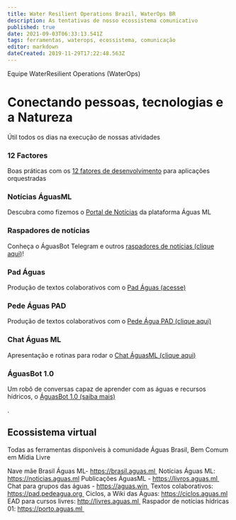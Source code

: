 ```yaml
---
title: Water Resilient Operations Brazil, WaterOps BR
description: As tentativas de nosso ecossistema comunicativo
published: true
date: 2021-09-03T06:33:13.541Z
tags: ferramentas, waterops, ecossistema, comunicação
editor: markdown
dateCreated: 2019-11-29T17:22:48.563Z
---
```


Equipe WaterResilient Operations (WaterOps)


# Conectando pessoas, tecnologias e a Natureza
Útil todos os dias na execução de nossas atividades


### 12 Factores
Boas práticas com os [12 fatores de desenvolvimento](https://ciclos.aguas.ml/plataforma/ferramentas/12factors) para aplicações orquestradas

### Notícias ÁguasML
Descubra como fizemos o [Portal de Notícias](https://ciclos.aguas.ml/plataforma/raspadores/noticias-aguasml "Portal de Notícias ÁguasML") da plataforma Águas ML

### Raspadores de notícias
Conheça o ÁguasBot Telegram e outros [raspadores de notícias (clique aqui)](https://ciclos.aguas.ml/plataforma/raspadores "Raspadores ÁguasML")!

### Pad Águas 

Produção de textos colaborativos com o [Pad Águas (acesse)](https://pad.aguas.ml")

### Pede Águas PAD

Produção de textos colaborativos com o [Pede Água PAD (clique aqui)](https://ciclos.aguas.ml/plataforma/ferramentas/pedeaguapad "Águas PAD ÁguasML")

### Chat Águas ML
Apresentação e rotinas para rodar o [Chat ÁguasML (clique aqui)](https://ciclos.aguas.ml/plataforma/ferramentas/waterchat "Chat Águas ML")

### ÁguasBot 1.0

Um robô de conversas capaz de aprender com as águas e recursos hídricos, o [ÁguasBot 1.0 (saiba mais)](https://ciclos.aguas.ml/plataforma/ferramentas/aguas-bot-1-0 "Chat Águas ML")

.
## Ecossistema virtual

Todas as ferramentas disponíveis à comunidade Águas Brasil, Bem Comum em Mídia Livre

Nave mãe Brasil Águas ML-  https://brasil.aguas.ml 
Notícias Águas ML: https://noticias.aguas.ml
Publicações ÁguasML - https://livros.aguas.ml 
Chat para grupos das águas - https://aguas.win 
Textos colaborativos: https://pad.pedeagua.org 
Ciclos, a Wiki das Águas: https://ciclos.aguas.ml
EAD para cursos livres: http://livres.aguas.ml 
Raspador de notícias hídricas 01: https://porto.aguas.ml 


